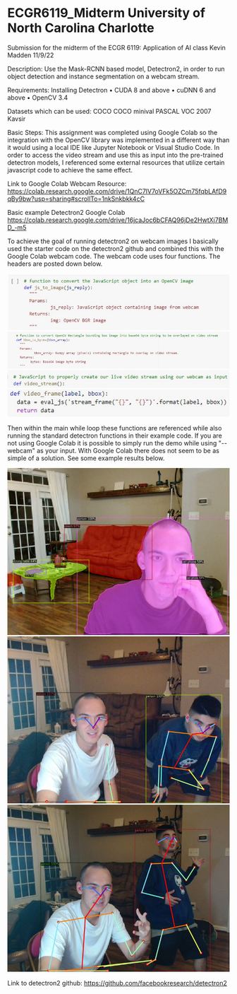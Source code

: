 # ECGR6119_Midterm University of North Carolina Charlotte
Submission for the midterm of the ECGR 6119: Application of AI class
Kevin Madden 11/9/22


Description:
Use the Mask-RCNN based model, Detectron2, in order to run object detection and
instance segmentation on a webcam stream. 

Requirements: 
    Installing Detectron • CUDA 8 and above • cuDNN 6 and above • OpenCV 3.4 

Datasets which can be used:
    COCO COCO minival PASCAL VOC 2007 Kavsir

Basic Steps:
    This assignment was completed using Google Colab so the integration with the OpenCV
    library was implemented in a different way than it would using a local IDE like Jupyter
    Notebook or Visual Studio Code. In order to access the video stream and use this as 
    input into the pre-trained detectron models, I referenced some external resources that
    utilize certain javascript code to achieve the same effect. 
    
Link to Google Colab Webcam Resource: 
    https://colab.research.google.com/drive/1QnC7lV7oVFk5OZCm75fqbLAfD9qBy9bw?usp=sharing#scrollTo=1nkSnkbkk4cC
    
Basic example Detectron2 Google Colab
https://colab.research.google.com/drive/16jcaJoc6bCFAQ96jDe2HwtXj7BMD_-m5
    
To achieve the goal of running detectron2 on webcam images I basically used the starter
code on the detectron2 github and combined this with the Google Colab webcam code. The webcam 
code uses four functions. The headers are posted down below. 
    
![alt text](https://github.com/kmadden9/ECGR6119_Midterm/blob/main/Code%20Snippets/WebcamFunc1.JPG?raw=true)
![alt text](https://github.com/kmadden9/ECGR6119_Midterm/blob/main/Code%20Snippets/WebcamFunc2.JPG?raw=true)
![alt text](https://github.com/kmadden9/ECGR6119_Midterm/blob/main/Code%20Snippets/WebcamFunc3.JPG?raw=true)
![alt text](https://github.com/kmadden9/ECGR6119_Midterm/blob/main/Code%20Snippets/WebcamFunc4.JPG?raw=true)
    
Then within the main while loop these functions are referenced while also running the standard
detectron functions in their example code. If you are not using Google Colab it is possible to 
simply run the demo while using "--webcam" as your input. With Google Colab there does not 
seem to be as simple of a solution. See some example results below.

![alt text](https://github.com/kmadden9/ECGR6119_Midterm/blob/main/Code%20Snippets/InstanceSegmentation.png?raw=true)
![alt text](https://github.com/kmadden9/ECGR6119_Midterm/blob/main/Code%20Snippets/KevNigelCrouch.jpg?raw=true)
![alt text](https://github.com/kmadden9/ECGR6119_Midterm/blob/main/Code%20Snippets/KevNigelStand.jpg?raw=true)

Link to detectron2 github:
https://github.com/facebookresearch/detectron2

